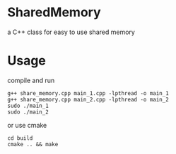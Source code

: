 # SharedMemory
a C++ class for easy to use shared memory
# Usage
compile and run

    g++ share_memory.cpp main_1.cpp -lpthread -o main_1
    g++ share_memory.cpp main_2.cpp -lpthread -o main_2
    sudo ./main_1
    sudo ./main_2
or use cmake

    cd build
    cmake .. && make
